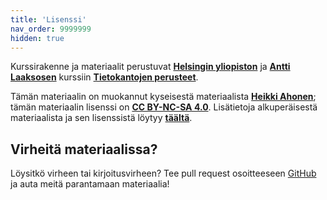 ```yaml
---
title: 'Lisenssi'
nav_order: 9999999
hidden: true
---
```


Kurssirakenne ja materiaalit perustuvat [**Helsingin yliopiston**](https://www.helsinki.fi/) ja [**Antti Laaksosen**](https://github.com/pllk) kurssiin [**Tietokantojen perusteet**](https://tikape.mooc.fi/kevat-2021/). 

Tämän materiaalin on muokannut kyseisestä materiaalista [**Heikki Ahonen**](https://github.com/heikkihei); tämän materiaalin lisenssi on [**CC BY-NC-SA 4.0**](https://creativecommons.org/licenses/by-nc-sa/4.0/deed). Lisätietoja alkuperäisestä materiaalista ja sen lisenssistä löytyy [**täältä**](https://tikape.mooc.fi/kevat-2021/pages/materiaali.html).

## Virheitä materiaalissa?

Löysitkö virheen tai kirjoitusvirheen? Tee pull request osoitteeseen [GitHub](https://github.com/centria/tietokannat/tree/master/src/content) ja auta meitä parantamaan materiaalia!